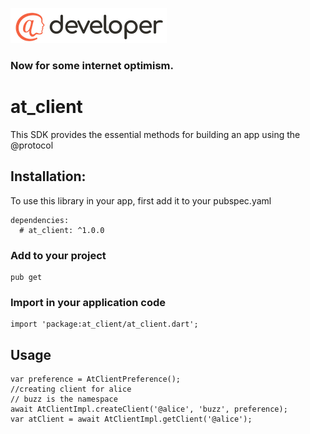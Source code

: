 ![image alt <](../.github/@developersmall.png) 
### Now for some internet optimism.

# at_client
This SDK provides the essential methods for building an app using the @protocol

## Installation:
To use this library in your app, first add it to your pubspec.yaml
```  
dependencies:
  # at_client: ^1.0.0
```
### Add to your project 
```
pub get 
```
### Import in your application code
```
import 'package:at_client/at_client.dart';
```
## Usage
```
var preference = AtClientPreference();
//creating client for alice
// buzz is the namespace
await AtClientImpl.createClient('@alice', 'buzz', preference);
var atClient = await AtClientImpl.getClient('@alice');
```

